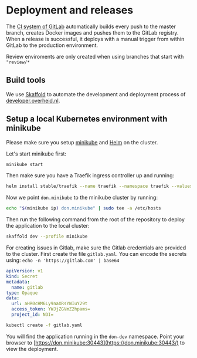 # Deployment and releases
The [CI system of GitLab](https://gitlab.com/commonground/developer.overheid.nl/pipelines) automatically builds every push to the master branch, creates Docker images and pushes them to the GitLab registry. When a release is successful, it deploys with a manual trigger from within GitLab to the production environment.

Review enviroments are only created when using branches that start with `"review/*`

## Build tools
We use [Skaffold](https://github.com/GoogleContainerTools/skaffold) to automate the development and deployment process of [developer.overheid.nl](https://developer.overheid.nl).

## Setup a local Kubernetes environment with minikube
Please make sure you setup [minikube](https://github.com/kubernetes/minikube) and [Helm](https://helm.sh/) on the cluster.

Let's start minikube first:

```bash
minikube start
```

Then make sure you have a Traefik ingress controller up and running:

```bash
helm install stable/traefik --name traefik --namespace traefik --values helm/traefik-values-minikube.yaml
```

Now we point `don.minikube` to the minikube cluster by running:

```bash
echo "$(minikube ip) don.minikube" | sudo tee -a /etc/hosts
```

Then run the following command from the root of the repository to deploy the application to the local cluster:

```bash
skaffold dev --profile minikube
```

For creating issues in Gitlab, make sure the Gitlab credentials are provided to the cluster. First create the file `gitlab.yaml`. You can encode the secrets using: `echo -n 'https://gitlab.com' | base64`

```yaml
apiVersion: v1
kind: Secret
metadata:
  name: gitlab
type: Opaque
data:
  url: aHR0cHM6Ly9naXRsYWIuY29t
  access_token: YWJjZGVmZ2hpams=
  project_id: NDI=
```

```bash
kubectl create -f gitlab.yaml
```

You will find the application running in the `don-dev` namespace. Point your browser to [https://don.minikube:30443](https://don.minikube:30443/) to view the deployment.
